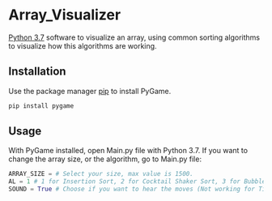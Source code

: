 # Array_Visualizer
[Python 3.7](https://www.python.org/) software to visualize an array, using common sorting algorithms to visualize how this algorithms are working.
## Installation

Use the package manager [pip](https://pip.pypa.io/en/stable/) to install PyGame.

```bash
pip install pygame
```

## Usage
With PyGame installed, open Main.py file with Python 3.7.
If you want to change the array size, or the algorithm, go to Main.py file:
```python
ARRAY_SIZE = # Select your size, max value is 1500.
AL = 1 # 1 for Insertion Sort, 2 for Cocktail Shaker Sort, 3 for Bubble Sort and 4 for Tim Sort.
SOUND = True # Choose if you want to hear the moves (Not working for Tim Sort).
```
